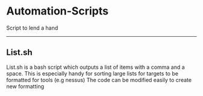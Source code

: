 # Automation-Scripts
Script to lend a hand

-------------------------------------------
List.sh
-------------------------------------------
List.sh is a bash script which outputs a list of items with a comma and a space. This is especially handy for sorting large lists for targets to be formatted for tools (e.g nessus)
The code can be modified easily to create new formatting
